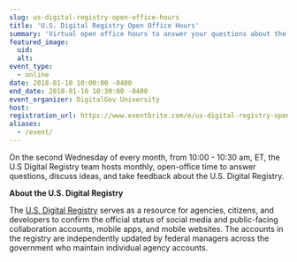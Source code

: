 ```yaml
---
slug: us-digital-registry-open-office-hours
title: 'U.S. Digital Registry Open Office Hours'
summary: 'Virtual open office hours to answer your questions about the U.S. Digital Registry'
featured_image:
  uid:
  alt:
event_type:
  - online
date: 2018-01-10 10:00:00 -0400
end_date: 2018-01-10 10:30:00 -0400
event_organizer: DigitalGov University
host:
registration_url: https://www.eventbrite.com/e/us-digital-registry-open-office-hours-registration-41509177066
aliases:
  - /event/
---
```


On the second Wednesday of every month, from 10:00 - 10:30 am, ET, the U.S Digital Registry team hosts monthly, open-office time to answer questions, discuss ideas, and take feedback about the U.S. Digital Registry.

**About the U.S. Digital Registry**

The [U.S. Digital Registry](https://usdigitalregistry.digitalgov.gov/) serves as a resource for agencies, citizens, and developers to confirm the official status of social media and public-facing collaboration accounts, mobile apps, and mobile websites. The accounts in the registry are independently updated by federal managers across the government who maintain individual agency accounts.
